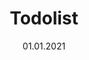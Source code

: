 ---
title: "Todolist"
description: "Simple todo list in React."
image: ""
link: "https://todolist.koeni.dev"
tags: ["Web", "React"]
date: "01.01.2021"
---